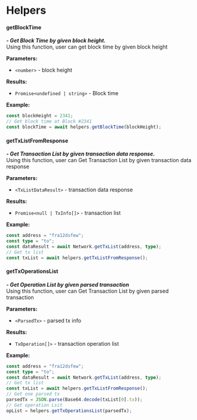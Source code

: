 # Helpers

#### getBlockTime[​](https://wiki.findora.org/docs/developers/utxo/sdk-api/sdk\_api\_helpers#getblocktime) <a href="#getblocktime" id="getblocktime"></a>

_**- Get Block Time by given block height.**_\
Using this function, user can get block time by given block height

**Parameters:**[**​**](https://wiki.findora.org/docs/developers/utxo/sdk-api/sdk\_api\_helpers#parameters)

* &#x20; `<number>` - block height

**Results:**[**​**](https://wiki.findora.org/docs/developers/utxo/sdk-api/sdk\_api\_helpers#results)

* &#x20; `Promise<undefined | string>` - Block time

**Example:**[**​**](https://wiki.findora.org/docs/developers/utxo/sdk-api/sdk\_api\_helpers#example)

```typescript
const blockHeight = 2341;
// Get block time at Block #2341
const blockTime = await helpers.getBlockTime(blockHeight);
```

#### getTxListFromResponse[​](https://wiki.findora.org/docs/developers/utxo/sdk-api/sdk\_api\_helpers#gettxlistfromresponse) <a href="#gettxlistfromresponse" id="gettxlistfromresponse"></a>

_**- Get Transaction List by given transaction data response.**_\
Using this function, user can Get Transaction List by given transaction data response

**Parameters:**[**​**](https://wiki.findora.org/docs/developers/utxo/sdk-api/sdk\_api\_helpers#parameters-1)

* &#x20; `<TxListDataResult>` - transaction data response

**Results:**[**​**](https://wiki.findora.org/docs/developers/utxo/sdk-api/sdk\_api\_helpers#results-1)

* &#x20; `Promise<null | TxInfo[]>` - transaction list

**Example:**[**​**](https://wiki.findora.org/docs/developers/utxo/sdk-api/sdk\_api\_helpers#example-1)

```typescript
const address = "fra12dsfew";
const type = "to";
const dataResult = await Network.getTxList(address, type);
// Get tx list
const txList = await helpers.getTxListFromResponse();
```

#### getTxOperationsList[​](https://wiki.findora.org/docs/developers/utxo/sdk-api/sdk\_api\_helpers#gettxoperationslist) <a href="#gettxoperationslist" id="gettxoperationslist"></a>

_**- Get Operation List by given parsed transaction**_\
Using this function, user can Get Transaction List by given parsed transaction

**Parameters:**[**​**](https://wiki.findora.org/docs/developers/utxo/sdk-api/sdk\_api\_helpers#parameters-2)

* &#x20; `<ParsedTx>` - parsed tx info

**Results:**[**​**](https://wiki.findora.org/docs/developers/utxo/sdk-api/sdk\_api\_helpers#results-2)

* &#x20; `TxOperation[]>` - transaction operation list

**Example:**[**​**](https://wiki.findora.org/docs/developers/utxo/sdk-api/sdk\_api\_helpers#example-2)

```typescript
const address = "fra12dsfew";
const type = "to";
const dataResult = await Network.getTxList(address, type);
// Get tx list
const txList = await helpers.getTxListFromResponse();
// Get one parsed tx
parsedTx = JSON.parse(Base64.decode(txList[0].tx));
// Get operation Lsit
opList = helpers.getTxOperationsList(parsedTx);
```

